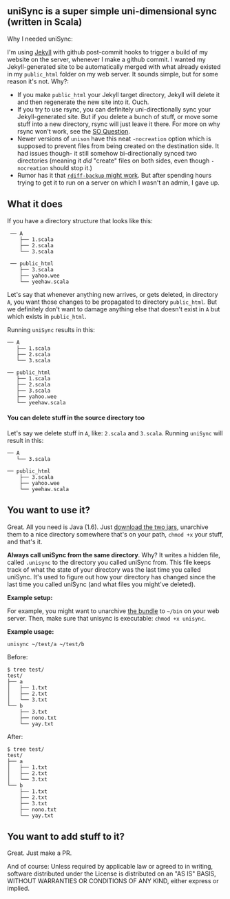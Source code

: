 ## uniSync is a super simple uni-dimensional sync (written in Scala)

Why I needed uniSync:

I'm using [Jekyll](http://jekyllrb.com/) with github post-commit hooks to trigger a build of my website on the server, whenever I make a github commit. I wanted my Jekyll-generated site to be automatically merged with what already existed in my `public_html` folder on my web server. It sounds simple, but for some reason it's not. Why?:

- If you make `public_html` your Jekyll target directory, Jekyll will delete it and then regenerate the new site into it. Ouch.
- If you try to use rsync, you can definitely uni-directionally sync your Jekyll-generated site. But if you delete a bunch of stuff, or move some stuff into a new directory, rsync will just leave it there. For more on why rsync won't work, see the [SO Question](http://unix.stackexchange.com/questions/76739/rsync-delete-files-on-receiving-side-that-were-deleted-on-sending-side-but-do).
- Newer versions of `unison` have this neat `-nocreation` option which is supposed to prevent files from being created on the destination side. It had issues though- it still somehow bi-directionally synced two directories (meaning it _did_ "create" files on both sides, even though `-nocreation` should stop it.)
- Rumor has it that [`rdiff-backup` might work](http://unix.stackexchange.com/a/76769/39678). But after spending hours trying to get it to run on a server on which I wasn't an admin, I gave up.

## What it does

If you have a directory structure that looks like this:

     ── A
        ├── 1.scala
        ├── 2.scala
        └── 3.scala

     ── public_html
        ├── 3.scala
        ├── yahoo.wee
        └── yeehaw.scala


Let's say that whenever anything new arrives, or gets deleted, in directory `A`, you want those changes to be propagated to directory `public_html`. But we definitely don't want to damage anything else that doesn't exist in `A` but which exists in `public_html`.

Running `uniSync` results in this:

    ── A
       ├── 1.scala
       ├── 2.scala
       └── 3.scala

    ── public_html
       ├── 1.scala
       ├── 2.scala
       ├── 3.scala
       ├── yahoo.wee
       └── yeehaw.scala

#### You can delete stuff in the source directory too

Let's say we delete stuff in `A`, like: `2.scala` and `3.scala`. Running `uniSync` will result in this:

    ── A
       └── 3.scala

    ── public_html
        ├── 3.scala
        ├── yahoo.wee
        └── yeehaw.scala

## You want to use it?

Great. All you need is Java (1.6). Just [download the two jars](), unarchive them to a nice directory somewhere that's on your path, `chmod +x` your stuff, and that's it.

**Always call uniSync from the same directory**. Why? It writes a hidden file, called `.unisync` to the directory you called uniSync from. This file keeps track of what the state of your directory was the last time you called uniSync. It's used to figure out how your directory has changed since the last time you called uniSync (and what files you might've deleted).

**Example setup:**

For example, you might want to unarchive [the bundle]() to `~/bin` on your web server. Then, make sure that unisync is executable: `chmod +x unisync`.

**Example usage:**

    unisync ~/test/a ~/test/b

Before:

    $ tree test/
    test/
    ├── a
    │   ├── 1.txt
    │   ├── 2.txt
    │   └── 3.txt
    └── b
        ├── 3.txt
        ├── nono.txt
        └── yay.txt

After:

    $ tree test/
    test/
    ├── a
    │   ├── 1.txt
    │   ├── 2.txt
    │   └── 3.txt
    └── b
        ├── 1.txt
        ├── 2.txt
        ├── 3.txt
        ├── nono.txt
        └── yay.txt

## You want to add stuff to it?

Great. Just make a PR.

And of course: Unless required by applicable law or agreed to in writing, software
distributed under the License is distributed on an "AS IS" BASIS,
WITHOUT WARRANTIES OR CONDITIONS OF ANY KIND, either express or implied.